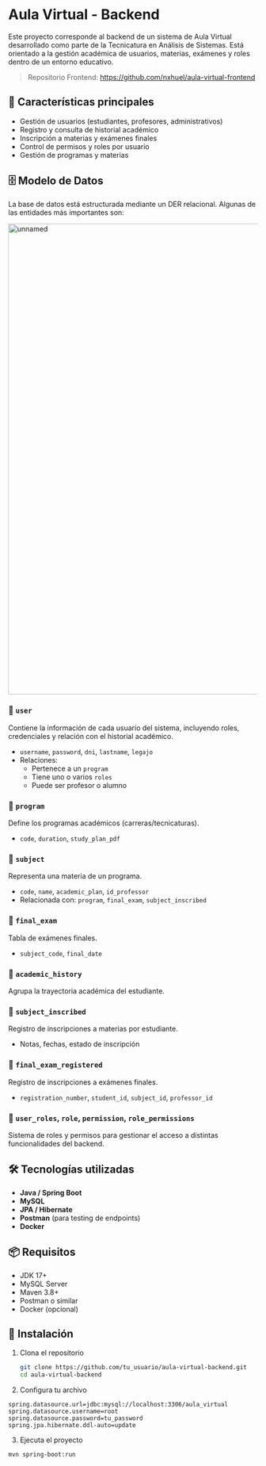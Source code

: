 # Aula Virtual - Backend

Este proyecto corresponde al backend de un sistema de Aula Virtual desarrollado como parte de la Tecnicatura en Análisis de Sistemas. Está orientado a la gestión académica de usuarios, materias, exámenes y roles dentro de un entorno educativo.
> Repositorio Frontend: https://github.com/nxhuel/aula-virtual-frontend

## 🧩 Características principales

- Gestión de usuarios (estudiantes, profesores, administrativos)
- Registro y consulta de historial académico
- Inscripción a materias y exámenes finales
- Control de permisos y roles por usuario
- Gestión de programas y materias

## 🗄️ Modelo de Datos

La base de datos está estructurada mediante un DER relacional. Algunas de las entidades más importantes son:

<img width="951" height="950" alt="unnamed" src="https://github.com/user-attachments/assets/8c4ce9a7-6feb-4970-b9e2-c8c2df168fa9" />

### 📘 `user`
Contiene la información de cada usuario del sistema, incluyendo roles, credenciales y relación con el historial académico.

- `username`, `password`, `dni`, `lastname`, `legajo`
- Relaciones:
  - Pertenece a un `program`
  - Tiene uno o varios `roles`
  - Puede ser profesor o alumno

### 📘 `program`
Define los programas académicos (carreras/tecnicaturas).

- `code`, `duration`, `study_plan_pdf`

### 📘 `subject`
Representa una materia de un programa.

- `code`, `name`, `academic_plan`, `id_professor`
- Relacionada con: `program`, `final_exam`, `subject_inscribed`

### 📘 `final_exam`
Tabla de exámenes finales.

- `subject_code`, `final_date`

### 📘 `academic_history`
Agrupa la trayectoria académica del estudiante.

### 📘 `subject_inscribed`
Registro de inscripciones a materias por estudiante.

- Notas, fechas, estado de inscripción

### 📘 `final_exam_registered`
Registro de inscripciones a exámenes finales.

- `registration_number`, `student_id`, `subject_id`, `professor_id`

### 🔐 `user_roles`, `role`, `permission`, `role_permissions`
Sistema de roles y permisos para gestionar el acceso a distintas funcionalidades del backend.

## 🛠️ Tecnologías utilizadas

- **Java / Spring Boot**
- **MySQL**
- **JPA / Hibernate**
- **Postman** (para testing de endpoints)
- **Docker** 

## 📦 Requisitos

- JDK 17+
- MySQL Server
- Maven 3.8+
- Postman o similar
- Docker (opcional)

## 🚀 Instalación

1. Clona el repositorio
   ```bash
   git clone https://github.com/tu_usuario/aula-virtual-backend.git
   cd aula-virtual-backend
   ```
2. Configura tu archivo 
  ```application.properties
  spring.datasource.url=jdbc:mysql://localhost:3306/aula_virtual
  spring.datasource.username=root
  spring.datasource.password=tu_password
  spring.jpa.hibernate.ddl-auto=update
  ```
3. Ejecuta el proyecto
  ```bash
  mvn spring-boot:run
  ```
